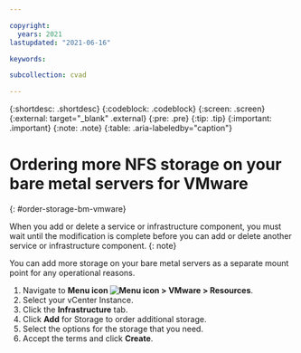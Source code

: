 ```yaml
---

copyright:
  years: 2021
lastupdated: "2021-06-16"

keywords:

subcollection: cvad

---
```


{:shortdesc: .shortdesc}
{:codeblock: .codeblock}
{:screen: .screen}
{:external: target="_blank" .external}
{:pre: .pre}
{:tip: .tip}
{:important: .important}
{:note: .note}
{:table: .aria-labeledby="caption"}

# Ordering more NFS storage on your bare metal servers for VMware
{: #order-storage-bm-vmware}

When you add or delete a service or infrastructure component, you must wait until the modification is complete before you can add or delete another service or infrastructure component. 
{: note}

You can add more storage on your bare metal servers as a separate mount point for any operational reasons.

1. Navigate to **Menu icon ![Menu icon](../icons/icon_hamburger.svg) > VMware > Resources**. 
1. Select your vCenter Instance. 
1. Click the **Infrastructure** tab. 
1. Click **Add** for Storage to order additional storage.
1. Select the options for the storage that you need. 
7. Accept the terms and click **Create**. 
